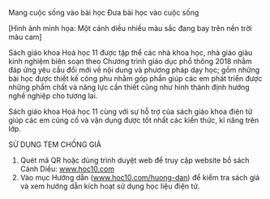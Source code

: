 Mang cuộc sống vào bài học
Đưa bài học vào cuộc sống

[Hình ảnh minh họa: Một cánh diều nhiều màu sắc đang bay trên nền trời màu cam]

Sách giáo khoa Hoá học 11 được tập thể các nhà khoa học, nhà giáo giàu kinh nghiệm biên soạn theo Chương trình giáo dục phổ thông 2018 nhằm đáp ứng yêu cầu đổi mới về nội dung và phương pháp dạy học; gồm những bài học được thiết kế công phu nhằm góp phần giúp các em phát triển được những phẩm chất và năng lực cần thiết cũng như hình thành định hướng nghề nghiệp cho tương lai.

Sách giáo khoa Hoá học 11 cùng với sự hỗ trợ của sách giáo khoa điện tử giúp các em củng cố và vận dụng được tốt nhất các kiến thức, kĩ năng trên lớp.

SỬ DỤNG TEM CHỐNG GIẢ

1. Quét mã QR hoặc dùng trình duyệt web để truy cập website bổ sách Cánh Diều: www.hoc10.com
2. Vào mục Hướng dẫn (www.hoc10.com/huong-dan) để kiểm tra sách giả và xem hướng dẫn kích hoạt sử dụng học liệu điện tử.